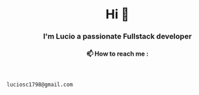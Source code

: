 <h1 align="center">Hi 👋</h1>
<h3 align="center">I'm Lucio a passionate Fullstack developer</h3>

<h4 align="center"> 📫 How to reach me :</h4>
<br/>

   ```bash
luciosc1798@gmail.com





